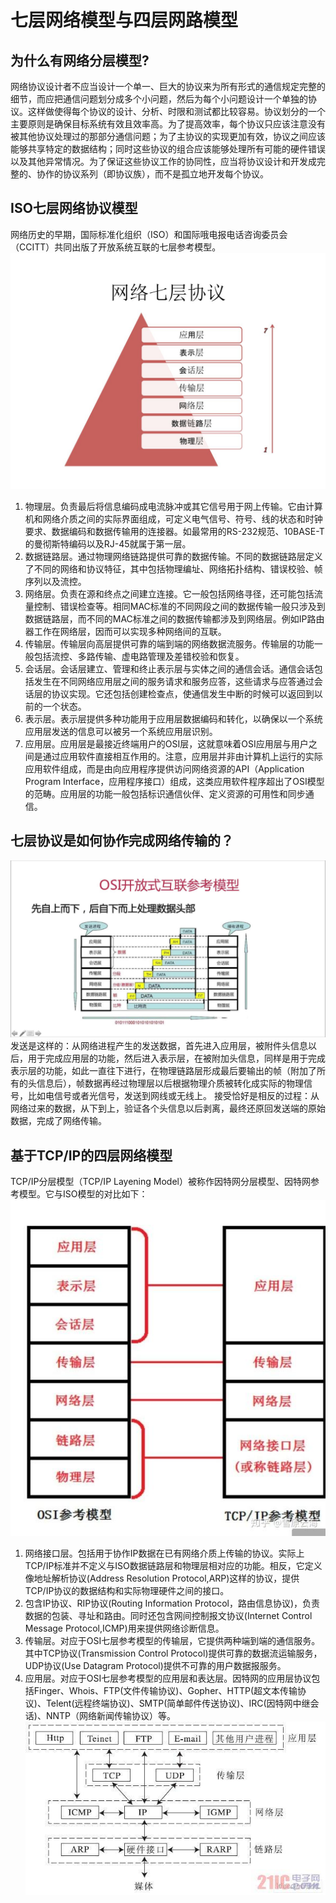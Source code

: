 # 七层网络模型与四层网路模型

## 为什么有网络分层模型?
网络协议设计者不应当设计一个单一、巨大的协议来为所有形式的通信规定完整的细节，而应把通信问题划分成多个小问题，然后为每个小问题设计一个单独的协议。这样做使得每个协议的设计、分析、时限和测试都比较容易。协议划分的一个主要原则是确保目标系统有效且效率高。为了提高效率，每个协议只应该注意没有被其他协议处理过的那部分通信问题；为了主协议的实现更加有效，协议之间应该能够共享特定的数据结构；同时这些协议的组合应该能够处理所有可能的硬件错误以及其他异常情况。为了保证这些协议工作的协同性，应当将协议设计和开发成完整的、协作的协议系列（即协议族），而不是孤立地开发每个协议。


## ISO七层网络协议模型
网络历史的早期，国际标准化组织（ISO）和国际哦电报电话咨询委员会（CCITT）共同出版了开放系统互联的七层参考模型。
![](img/iso7.jpg)
1. 物理层。负责最后将信息编码成电流脉冲或其它信号用于网上传输。它由计算机和网络介质之间的实际界面组成，可定义电气信号、符号、线的状态和时钟要求、数据编码和数据传输用的连接器。如最常用的RS-232规范、10BASE-T的曼彻斯特编码以及RJ-45就属于第一层。
2. 数据链路层。通过物理网络链路提供可靠的数据传输。不同的数据链路层定义了不同的网络和协议特征，其中包括物理编址、网络拓扑结构、错误校验、帧序列以及流控。
3. 网络层。负责在源和终点之间建立连接。它一般包括网络寻径，还可能包括流量控制、错误检查等。相同MAC标准的不同网段之间的数据传输一般只涉及到数据链路层，而不同的MAC标准之间的数据传输都涉及到网络层。例如IP路由器工作在网络层，因而可以实现多种网络间的互联。
4. 传输层。传输层向高层提供可靠的端到端的网络数据流服务。传输层的功能一般包括流控、多路传输、虚电路管理及差错校验和恢复。
5. 会话层。会话层建立、管理和终止表示层与实体之间的通信会话。通信会话包括发生在不同网络应用层之间的服务请求和服务应答，这些请求与应答通过会话层的协议实现。它还包括创建检查点，使通信发生中断的时候可以返回到以前的一个状态。
6. 表示层。表示层提供多种功能用于应用层数据编码和转化，以确保以一个系统应用层发送的信息可以被另一个系统应用层识别。
7. 应用层。应用层是最接近终端用户的OSI层，这就意味着OSI应用层与用户之间是通过应用软件直接相互作用的。注意，应用层并非由计算机上运行的实际应用软件组成，而是由向应用程序提供访问网络资源的API（Application Program Interface，应用程序接口）组成，这类应用软件程序超出了OSI模型的范畴。应用层的功能一般包括标识通信伙伴、定义资源的可用性和同步通信。

## 七层协议是如何协作完成网络传输的？
![](img/iso72.jpg)
发送是这样的：从网络进程产生的发送数据，首先进入应用层，被附件头信息以后，用于完成应用层的功能，然后进入表示层，在被附加头信息，同样是用于完成表示层的功能，如此一直往下进行，在物理链路层形成最后要输出的帧（附加了所有的头信息后），帧数据再经过物理层以后根据物理介质被转化成实际的物理信号，比如电信号或者光信号，发送到网线或无线上。
接受恰好是相反的过程：从网络过来的数据，从下到上，验证各个头信息以后剥离，最终还原回发送端的原始数据，完成了网络传输。

## 基于TCP/IP的四层网络模型
TCP/IP分层模型（TCP/IP Layening Model）被称作因特网分层模型、因特网参考模型。它与ISO模型的对比如下：
![](img/ISO4.jpg)
1. 网络接口层。包括用于协作IP数据在已有网络介质上传输的协议。实际上TCP/IP标准并不定义与ISO数据链路层和物理层相对应的功能。相反，它定义像地址解析协议(Address Resolution Protocol,ARP)这样的协议，提供TCP/IP协议的数据结构和实际物理硬件之间的接口。
2. 包含IP协议、RIP协议(Routing Information Protocol，路由信息协议)，负责数据的包装、寻址和路由。同时还包含网间控制报文协议(Internet Control Message Protocol,ICMP)用来提供网络诊断信息。
3. 传输层。对应于OSI七层参考模型的传输层，它提供两种端到端的通信服务。其中TCP协议(Transmission Control Protocol)提供可靠的数据流运输服务，UDP协议(Use Datagram Protocol)提供不可靠的用户数据报服务。
4. 应用层。对应于OSI七层参考模型的应用层和表达层。因特网的应用层协议包括Finger、Whois、FTP(文件传输协议)、Gopher、HTTP(超文本传输协议)、Telent(远程终端协议)、SMTP(简单邮件传送协议)、IRC(因特网中继会话)、NNTP（网络新闻传输协议）等。
![](img/ISO42.jpg)

